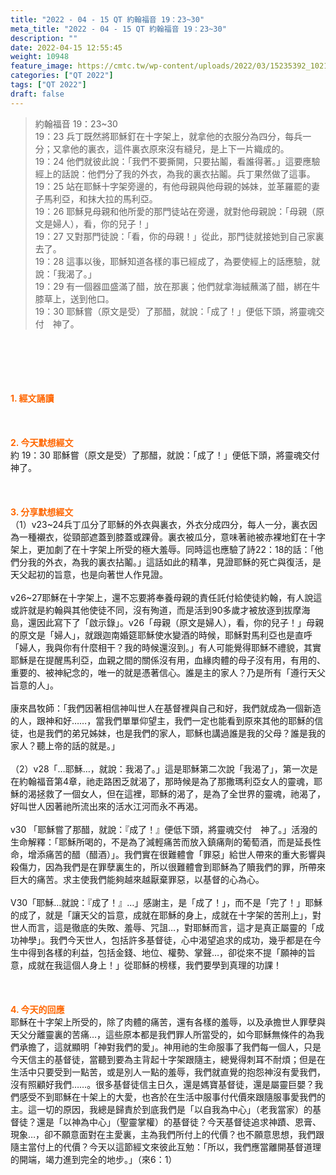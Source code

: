 ```yaml
---
title: "2022 - 04 - 15 QT 約翰福音 19：23~30"
meta_title: "2022 - 04 - 15 QT 約翰福音 19：23~30"
description: ""
date: 2022-04-15 12:55:45
weight: 10948
feature_image: https://cmtc.tw/wp-content/uploads/2022/03/15235392_10211799862337740_180693556567566654_o-1.webp
categories: ["QT 2022"]
tags: ["QT 2022"]
draft: false
---
```


<blockquote>約翰福音 19：23~30<br />
19：23 兵丁既然將耶穌釘在十字架上，就拿他的衣服分為四分，每兵一分；又拿他的裏衣，這件裏衣原來沒有縫兒，是上下一片織成的。<br />
19：24 他們就彼此說：「我們不要撕開，只要拈鬮，看誰得著。」這要應驗經上的話說：他們分了我的外衣，為我的裏衣拈鬮。兵丁果然做了這事。<br />
19：25 站在耶穌十字架旁邊的，有他母親與他母親的姊妹，並革羅罷的妻子馬利亞，和抹大拉的馬利亞。<br />
19：26 耶穌見母親和他所愛的那門徒站在旁邊，就對他母親說：「母親（原文是婦人），看，你的兒子！」<br />
19：27 又對那門徒說：「看，你的母親！」從此，那門徒就接她到自己家裏去了。<br />
19：28 這事以後，耶穌知道各樣的事已經成了，為要使經上的話應驗，就說：「我渴了。」<br />
19：29 有一個器皿盛滿了醋，放在那裏；他們就拿海絨蘸滿了醋，綁在牛膝草上，送到他口。<br />
19：30 耶穌嘗（原文是受）了那醋，就說：「成了！」便低下頭，將靈魂交付　神了。</blockquote><br />
&nbsp;<br />
<br />
&nbsp;<br />
<br />
<span style="color: #ff6600;"><strong>1. </strong><strong>經文誦讀</strong></span><br />
<br />
<span style="color: #ff6600;"><strong> </strong></span><br />
<br />
<span style="color: #ff6600;"><strong>2. 今天默想</strong><strong>經文<br />
</strong></span>約 19：30 耶穌嘗（原文是受）了那醋，就說：「成了！」便低下頭，將靈魂交付　神了。<br />
<br />
&nbsp;<br />
<br />
<span style="color: #ff6600;"><strong>3. 分享默想經文<br />
</strong></span>（1）v23~24兵丁瓜分了耶穌的外衣與裏衣，外衣分成四分，每人一分，裏衣因為一種襯衣，從頸部遮蓋到膝蓋或踝骨。裏衣被瓜分，意味著祂被赤裸地釘在十字架上，更加劇了在十字架上所受的極大羞辱。同時這也應驗了詩22：18的話：「他們分我的外衣，為我的裏衣拈鬮。」這話如此的精凖，見證耶穌的死亡與復活，是天父起初的旨意，也是向著世人作見證。<br />
<br />
v26~27耶穌在十字架上，還不忘要將奉養母親的責任託付給使徒約翰，有人說這或許就是約翰與其他使徒不同，沒有殉道，而是活到90多歲才被放逐到拔摩海島，還因此寫下了「啟示錄」。v26「母親（原文是婦人），看，你的兒子！」母親的原文是「婦人」，就跟迦南婚筵耶穌使水變酒的時候，耶穌對馬利亞也是直呼「婦人，我與你有什麼相干？我的時候還沒到。」有人可能覺得耶穌不禮貌，其實耶穌是在提醒馬利亞，血親之間的關係沒有用，血緣肉體的母子沒有用，有用的、重要的、被神紀念的，唯一的就是憑著信心。誰是主的家人？乃是所有「遵行天父旨意的人」。<br />
<br />
康來昌牧師：「我們因著相信神叫世人在基督裡與自己和好，我們就成為一個新造的人，跟神和好……，當我們單單仰望主，我們一定也能看到原來其他的耶穌的信徒，也是我們的弟兄姊妹，也是我們的家人，耶穌也講過誰是我的父母？誰是我的家人？聽上帝的話的就是。」<br />
<br />
（2）v28「…耶穌…，就說：我渴了。」這是耶穌第二次說「我渴了」，第一次是在約翰福音第4章，祂走路困乏就渴了，那時候是為了那撒瑪利亞女人的靈魂，耶穌的渴拯救了一個女人，但在這裡，耶穌的渴了，是為了全世界的靈魂，祂渴了，好叫世人因著祂所流出來的活水江河而永不再渴。<br />
<br />
v30 「耶穌嘗了那醋，就說：『成了！』便低下頭，將靈魂交付　神了。」活潑的生命解釋：「耶穌所喝的，不是為了減輕痛苦而放入鎮痛劑的葡萄酒，而是延長性命，增添痛苦的醋（醋酒）」。我們實在很難體會「罪惡」給世人帶來的重大影響與殺傷力，因為我們是在罪孽裏生的，所以很難體會到耶穌為了贖我們的罪，所帶來巨大的痛苦。求主使我們能夠越來越厭棄罪惡，以基督的心為心。<br />
<br />
V30「耶穌…就說：『成了！』…」感謝主，是「成了！」，而不是「完了！」耶穌的成了，就是「讓天父的旨意，成就在耶穌的身上，成就在十字架的苦刑上」，對世人而言，這是徹底的失敗、羞辱、咒詛…，對耶穌而言，這才是真正屬靈的「成功神學」。我們今天世人，包括許多基督徒，心中渴望追求的成功，幾乎都是在今生中得到各樣的利益，包括金錢、地位、權勢、掌聲…，卻從來不提「願神的旨意，成就在我這個人身上！」從耶穌的榜樣，我們要學到真理的功課！<br />
<br />
&nbsp;<br />
<br />
<span style="color: #ff6600;"><strong>4. 今天的回應<br />
</strong></span>耶穌在十字架上所受的，除了肉體的痛苦，還有各樣的羞辱，以及承擔世人罪孽與天父分離靈裏的苦痛…，這些原本都是我們罪人所當受的，如今耶穌無條件的為我們承擔了，這就顯明「神對我們的愛」。神用祂的生命服事了我們每一個人，只是今天信主的基督徒，當聽到要為主背起十字架跟隨主，總覺得刺耳不耐煩；但是在生活中只要受到一點苦，或是別人一點的羞辱，我們就直覺的抱怨神沒有愛我們，沒有照顧好我們……。很多基督徒信主日久，還是媽寶基督徒，還是屬靈巨嬰？我們感受不到耶穌在十架上的大愛，也吝於在生活中服事付代價來跟隨服事愛我們的主。這一切的原因，我總是歸責於到底我們是「以自我為中心」（老我當家）的基督徒？還是「以神為中心」（聖靈掌權）的基督徒？今天基督徒追求神蹟、恩膏、現象…，卻不願意面對在主愛裏，主為我們所付上的代價？也不願意思想，我們跟隨主當付上的代價？今天以這節經文來彼此互勉：「所以，我們應當離開基督道理的開端，竭力進到完全的地步。」（來6：1）<br />
<br />
&nbsp;
        